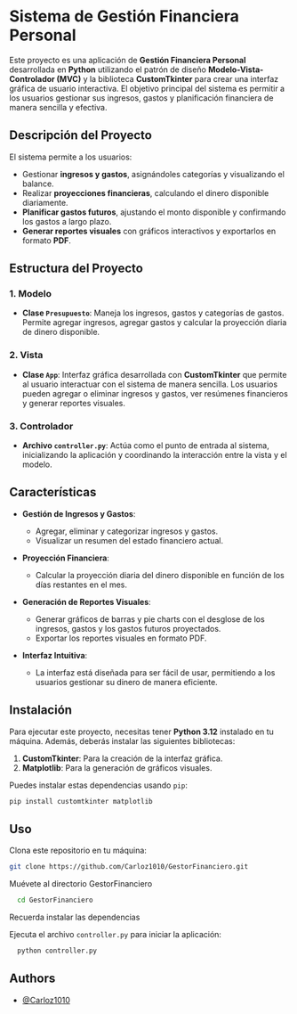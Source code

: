 # Sistema de Gestión Financiera Personal

Este proyecto es una aplicación de **Gestión Financiera Personal** desarrollada en **Python** utilizando el patrón de diseño **Modelo-Vista-Controlador (MVC)** y la biblioteca **CustomTkinter** para crear una interfaz gráfica de usuario interactiva. El objetivo principal del sistema es permitir a los usuarios gestionar sus ingresos, gastos y planificación financiera de manera sencilla y efectiva.

## Descripción del Proyecto

El sistema permite a los usuarios:

- Gestionar **ingresos y gastos**, asignándoles categorías y visualizando el balance.
- Realizar **proyecciones financieras**, calculando el dinero disponible diariamente.
- **Planificar gastos futuros**, ajustando el monto disponible y confirmando los gastos a largo plazo.
- **Generar reportes visuales** con gráficos interactivos y exportarlos en formato **PDF**.

## Estructura del Proyecto

### 1. **Modelo**
   - **Clase `Presupuesto`**: Maneja los ingresos, gastos y categorías de gastos. Permite agregar ingresos, agregar gastos y calcular la proyección diaria de dinero disponible.

### 2. **Vista**
   - **Clase `App`**: Interfaz gráfica desarrollada con **CustomTkinter** que permite al usuario interactuar con el sistema de manera sencilla. Los usuarios pueden agregar o eliminar ingresos y gastos, ver resúmenes financieros y generar reportes visuales.

### 3. **Controlador**
   - **Archivo `controller.py`**: Actúa como el punto de entrada al sistema, inicializando la aplicación y coordinando la interacción entre la vista y el modelo.

## Características

- **Gestión de Ingresos y Gastos**: 
  - Agregar, eliminar y categorizar ingresos y gastos.
  - Visualizar un resumen del estado financiero actual.
  
- **Proyección Financiera**: 
  - Calcular la proyección diaria del dinero disponible en función de los días restantes en el mes.

- **Generación de Reportes Visuales**: 
  - Generar gráficos de barras y pie charts con el desglose de los ingresos, gastos y los gastos futuros proyectados.
  - Exportar los reportes visuales en formato PDF.

- **Interfaz Intuitiva**: 
  - La interfaz está diseñada para ser fácil de usar, permitiendo a los usuarios gestionar su dinero de manera eficiente.

## Instalación

Para ejecutar este proyecto, necesitas tener **Python 3.12** instalado en tu máquina. Además, deberás instalar las siguientes bibliotecas:

1. **CustomTkinter**: Para la creación de la interfaz gráfica.
2. **Matplotlib**: Para la generación de gráficos visuales.

Puedes instalar estas dependencias usando `pip`:

```bash
pip install customtkinter matplotlib
```
## Uso

Clona este repositorio en tu máquina:

```bash
git clone https://github.com/Carloz1010/GestorFinanciero.git
```
Muévete al directorio GestorFinanciero

```bash
  cd GestorFinanciero
```
Recuerda instalar las dependencias

Ejecuta el archivo `controller.py` para iniciar la aplicación:

```bash
  python controller.py
```


## Authors

- [@Carloz1010](https://github.com/Carloz1010)
